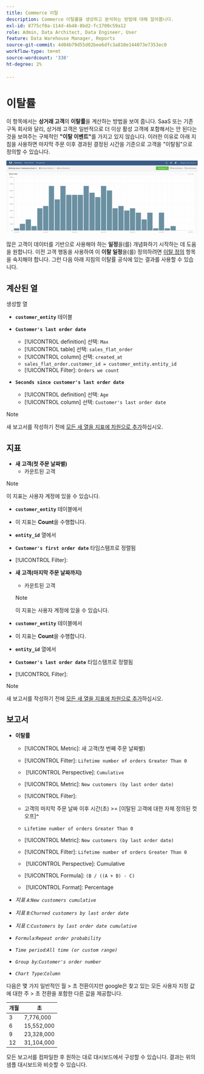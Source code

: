 ```yaml
---
title: Commerce 이탈
description: Commerce 이탈률을 생성하고 분석하는 방법에 대해 알아봅니다.
exl-id: 8775cf0a-114d-4b48-8bd2-fc1700c59a12
role: Admin, Data Architect, Data Engineer, User
feature: Data Warehouse Manager, Reports
source-git-commit: 4d04b79d55d02bee6dfc3a810e144073e7353ec0
workflow-type: tm+mt
source-wordcount: '338'
ht-degree: 2%

---
```


# 이탈률

이 항목에서는 **상거래 고객**&#x200B;의 **이탈률**&#x200B;을 계산하는 방법을 보여 줍니다. SaaS 또는 기존 구독 회사와 달리, 상거래 고객은 일반적으로 더 이상 활성 고객에 포함해서는 안 된다는 것을 보여주는 구체적인 **&quot;이탈 이벤트&quot;**&#x200B;를 가지고 있지 않습니다. 이러한 이유로 아래 지침을 사용하면 마지막 주문 이후 경과된 결정된 시간을 기준으로 고객을 &quot;이탈됨&quot;으로 정의할 수 있습니다.

![시간 경과에 따른 고객 유지를 보여주는 이탈률 시각화](../../assets/Churn_rate_image.png)

많은 고객이 데이터를 기반으로 사용해야 하는 **일정**&#x200B;을(를) 개념화하기 시작하는 데 도움을 원합니다. 이전 고객 행동을 사용하여 이 **이탈 일정**&#x200B;을(를) 정의하려면 [이탈 정의](../analysis/define-cust-churn.md) 항목을 숙지해야 합니다. 그런 다음 아래 지침의 이탈률 공식에 있는 결과를 사용할 수 있습니다.

## 계산된 열

생성할 열

* **`customer_entity`** 테이블
* **`Customer's last order date`**
   * [!UICONTROL definition] 선택: `Max`
   * [!UICONTROL table] 선택: `sales_flat_order`
   * [!UICONTROL column] 선택: `created_at`
   * `sales_flat_order.customer_id = customer_entity.entity_id`
   * [!UICONTROL Filter]: `Orders we count`

* **`Seconds since customer's last order date`**
   * [!UICONTROL definition] 선택: `Age`
   * [!UICONTROL column] 선택: `Customer's last order date`

>[!NOTE]
>
>새 보고서를 작성하기 전에 [모든 새 열을 지표에 차원으로 추가](../data-warehouse-mgr/manage-data-dimensions-metrics.md)하십시오.

## 지표

* **새 고객(첫 주문 날짜별)**
   * 카운트된 고객

>[!NOTE]
>
>이 지표는 사용자 계정에 있을 수 있습니다.

* **`customer_entity`** 테이블에서
* 이 지표는 **Count**&#x200B;을 수행합니다.
* **`entity_id`** 열에서
* **`Customer's first order date`** 타임스탬프로 정렬됨
* [!UICONTROL Filter]:

* **새 고객(마지막 주문 날짜까지)**
   * 카운트된 고객

  >[!NOTE]
  >
  >이 지표는 사용자 계정에 있을 수 있습니다.

* **`customer_entity`** 테이블에서
* 이 지표는 **Count**&#x200B;을 수행합니다.
* **`entity_id`** 열에서
* **`Customer's last order date`** 타임스탬프로 정렬됨
* [!UICONTROL Filter]:

>[!NOTE]
>
>새 보고서를 작성하기 전에 [모든 새 열을 지표에 차원으로 추가](../data-warehouse-mgr/manage-data-dimensions-metrics.md)하십시오.

## 보고서

* **이탈률**
   * [!UICONTROL Metric]: 새 고객(첫 번째 주문 날짜별)
   * [!UICONTROL Filter]: `Lifetime number of orders Greater Than 0`
   * &#x200B;
     [!UICONTROL Perspective]: `Cumulative`
   * [!UICONTROL Metric]: `New customers (by last order date)`
   * [!UICONTROL Filter]:
   * 고객의 마지막 주문 날짜 이후 시간(초) >= [이탈된 고객에 대한 자체 정의된 컷오프&#x200B;]&#x200B;**`^`**
   * `Lifetime number of orders Greater Than 0`

   * [!UICONTROL Metric]: `New customers (by last order date)`
   * [!UICONTROL Filter]: `Lifetime number of orders Greater Than 0`
   * &#x200B;
     [!UICONTROL Perspective]: Cumulative
   * [!UICONTROL Formula]: `(B / ((A + B) - C)`
   * &#x200B;
     [!UICONTROL Format]: Percentage

* *지표 `A`:`New customers cumulative`*
* *지표 `B`:`Churned customers by last order date`*
* *지표 `C`:`Customers by last order date cumulative`*
* *`Formula`:`Repeat order probability`*
* *`Time period`:`All time (or custom range)`*
* *`Group by`:`Customer's order number`*
* *`Chart Type`:`Column`*

다음은 몇 가지 일반적인 월 > 초 전환이지만 google은 찾고 있는 모든 사용자 지정 값에 대한 주 > 초 전환을 포함한 다른 값을 제공합니다.

| **개월** | **초** |
|---|---|
| 3 | 7,776,000 |
| 6 | 15,552,000 |
| 9 | 23,328,000 |
| 12 | 31,104,000 |

모든 보고서를 컴파일한 후 원하는 대로 대시보드에서 구성할 수 있습니다. 결과는 위의 샘플 대시보드와 비슷할 수 있습니다.
